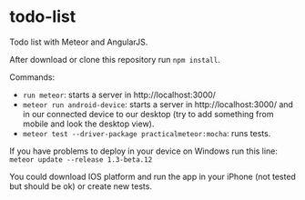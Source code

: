 # todo-list
Todo list with Meteor and AngularJS.

After download or clone this repository run `npm install`.

Commands:
- `run meteor`: starts a server in http://localhost:3000/
- `meteor run android-device`: starts a server in http://localhost:3000/ and in our connected device to our desktop (try to add something from mobile and look the desktop view).
- `meteor test --driver-package practicalmeteor:mocha`: runs tests.

If you have problems to deploy in your device on Windows run this line:
`meteor update --release 1.3-beta.12`

You could download IOS platform and run the app in your iPhone (not tested but should be ok) or create new tests.
